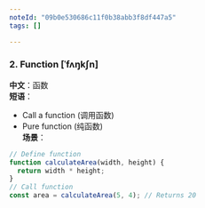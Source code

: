 ```yaml
---
noteId: "09b0e530686c11f0b38abb3f8df447a5"
tags: []

---
```



### 2. **Function** [ˈfʌŋkʃn]  
**中文**：函数  
**短语**：  
- Call a function (调用函数)  
- Pure function (纯函数)  
**场景**：  
```javascript
// Define function
function calculateArea(width, height) {
  return width * height;
}
// Call function
const area = calculateArea(5, 4); // Returns 20
```
